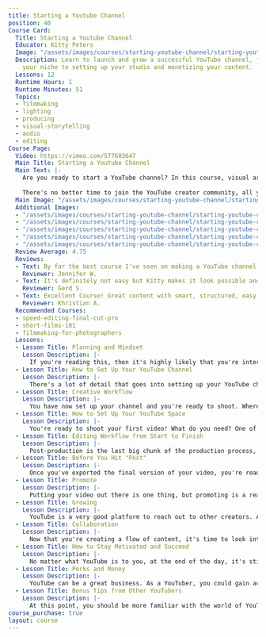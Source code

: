 ```yaml
---
title: Starting a Youtube Channel
position: 40
Course Card:
  Title: Starting a Youtube Channel
  Educator: Kitty Peters
  Image: "/assets/images/courses/starting-youtube-channel/starting-youtube-channel.jpg"
  Description: Learn to launch and grow a successful YouTube channel, from choosing
    your niche to setting up your studio and monetizing your content.
  Lessons: 12
  Runtime Hours: 1
  Runtime Minutes: 51
  Topics:
  - filmmaking
  - lighting
  - producing
  - visual-storytelling
  - audio
  - editing
Course Page:
  Video: https://vimeo.com/577603647
  Main Title: Starting a Youtube Channel
  Main Text: |-
    Are you ready to start a YouTube channel? In this course, visual artist Kitty Peters guides you through the entire process, from choosing a niche, setting up your studio, breaking through the constant challenges, and figuring out how to make money along the way. 
    
    There's no better time to join the YouTube creator community, all you need is the desire to begin and this course to show you how.
  Main Image: "/assets/images/courses/starting-youtube-channel/starting-youtube-channel-1.jpg"
  Additional Images:
  - "/assets/images/courses/starting-youtube-channel/starting-youtube-channel-2.jpg"
  - "/assets/images/courses/starting-youtube-channel/starting-youtube-channel-3.jpg"
  - "/assets/images/courses/starting-youtube-channel/starting-youtube-channel-4.jpg"
  - "/assets/images/courses/starting-youtube-channel/starting-youtube-channel-5.jpg"
  - "/assets/images/courses/starting-youtube-channel/starting-youtube-channel-6.jpg"
  Review Average: 4.75
  Reviews:
  - Text: By far the best course I've seen on making a YouTube channel!
    Reviewer: Jennifer W.
  - Text: It's definitely not easy but Kitty makes it look possible and provides great advice to get started and sustain your channel. I enjoyed a lot the bonus content from other creators as well, they have great tips! Thank you, after watching this I feel motivated to get started!
    Reviewer: Gerd S.
  - Text: Excellent Course! Great content with smart, structured, easy to understand step by step instructions. This course is worth the cost of the subscription :)
    Reviewer: Khristian A.
  Recommended Courses:
  - speed-editing-final-cut-pro
  - short-films-101
  - filmmaking-for-photographers
  Lessons:
  - Lesson Title: Planning and Mindset
    Lesson Description: |-
      If you're reading this, then it's highly likely that you're interested in starting a YouTube channel. You have to build a strong foundation when you're starting out, which can be tricky if you're not sure where to begin. In this episode, we'll help you decide what you should be talking about in your videos. We'll also discuss the importance of being consistent, knowing your goals, and dealing with negative opinions. Knowing your niche is key, so great job for taking the first step!
  - Lesson Title: How to Set Up Your YouTube Channel
    Lesson Description: |-
      There's a lot of detail that goes into setting up your YouTube channel. We'll run the whole process with you, from getting a new email, choosing your channel name, and adding a channel description. From there, we'll teach you how to customize the layout of your channel, manage your videos, and choose relevant keywords. Your channel might be the first thing new viewers will see, so it's important that it's customized to your brand and personality.
  - Lesson Title: Creative Workflow
    Lesson Description: |-
      You have now set up your channel and you're ready to shoot. Where do you begin? After you figure out the kind of videos you want to make, the next step is to generate ideas around it. In the pre-production phase of your shoot, learn how to create a script, attach b-roll shots, and finalize a shot list. This is a big chunk of the production process, so make sure it's of value to yourself and to your audience.
  - Lesson Title: How to Set Up Your YouTube Space
    Lesson Description: |-
      You're ready to shoot your first video! What do you need? One of the most important pieces of equipment you'll need is a camera. There are so many options out there, so we'll help you figure out what kind of equipment you'll need based on the type of content you want to make. Remember, equipment is only secondary to the most important thing about your videos the story. In this episode, we'll help you narrow down the tools you'll need to get started.
  - Lesson Title: Editing Workflow from Start to Finish
    Lesson Description: |-
      Post-production is the last big chunk of the production process, so it's important you know what your editing workflow is. This episode is about optimizing your storage options, managing your files, putting your videos together, and choosing the right audio. While it may seem like there are many small steps necessary to be successful with editing, it will definitely be worth it in the long run. After all, this is the stage where your story comes together.
  - Lesson Title: Before You Hit "Post"
    Lesson Description: |-
      Once you've exported the final version of your video, you're ready to post it! But, first a couple of things you need to know. We'll go through the steps to uploading your video from writing the best title, choosing the appropriate keywords, and making the best thumbnail. After that, you can finally upload your first video. Give yourself a pat on the back for making it this far!
  - Lesson Title: Promote
    Lesson Description: |-
      Putting your video out there is one thing, but promoting is a real key to success. It won't matter how amazing your video is if no one sees it. There are many ways to promote on YouTube, but the tool you need to be familiar with is social media. Each social media platform has its perks, to enable the best promotion for your content. Take the time to study each one and see what works for you.
  - Lesson Title: Growing
    Lesson Description: |-
      YouTube is a very good platform to reach out to other creators. Along the way, you will find people who support you and as that grows, so will your community. There are so many ways you can do that, which we'll be talking about in this episode. We'll also teach you the importance of reaching out to other YouTubers and how else you can grow.
  - Lesson Title: Collaboration
    Lesson Description: |-
      Now that you're creating a flow of content, it's time to look into collaborations. Think of it as making friendships that will help you grow. There are many ways to reach out to other YouTubers, but there is, however, a right and proper way to do so. Growth is something you can't really do alone, so be open to the many opportunities YouTube has to offer.
  - Lesson Title: How to Stay Motivated and Succeed
    Lesson Description: |-
      No matter what YouTube is to you, at the end of the day, it's still very much a job and a business. It can get tiring. It happens to all YouTubers. It's important that you have the right mindset when dealing with negative comments and burnout. The next step is figuring out how you can sustain your motivation and adapt accordingly. Just like anything that's worthwhile, YouTube will challenge you. How you deal with it is up to you.
  - Lesson Title: Perks and Money
    Lesson Description: |-
      YouTube can be a great business. As a YouTuber, you could gain access to free products, sponsorships, and find side hustles, most of which should be relevant to your brand. We'll walk you through the world of AdSense, affiliate programs, and Patreon. Think of these perks as a way to further support your YouTube brand so you can support yourself financially while creating the best content possible.
  - Lesson Title: Bonus Tips from Other YouTubers
    Lesson Description: |-
      At this point, you should be more familiar with the world of YouTube than when you first started the course. However, there's no such thing as too much info in the world of YouTube! In this final episode, we've invited some YouTubers to share with you some key pieces of advice you can bring on your YouTube journey. At the end of the day, this is your YouTube channel and we're excited to be here to support you!
course_purchase: true
layout: course
---
```


